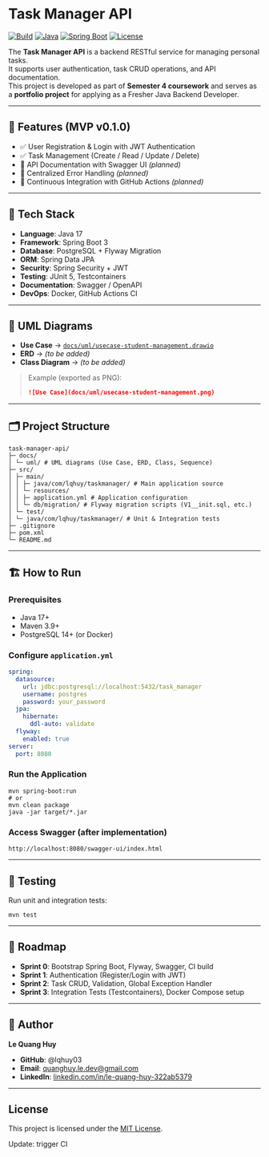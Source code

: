 # Task Manager API

[![Build](https://img.shields.io/badge/build-passing-brightgreen.svg)](#)
[![Java](https://img.shields.io/badge/Java-17-blue.svg)](#)
[![Spring Boot](https://img.shields.io/badge/Spring%20Boot-3.x-green.svg)](#)
[![License](https://img.shields.io/badge/license-MIT-lightgrey.svg)](LICENSE)

The **Task Manager API** is a backend RESTful service for managing personal tasks.  
It supports user authentication, task CRUD operations, and API documentation.  
This project is developed as part of **Semester 4 coursework** and serves as a **portfolio project** for applying as a Fresher Java Backend Developer.

---

## 🚀 Features (MVP v0.1.0)

- ✅ User Registration & Login with JWT Authentication
- ✅ Task Management (Create / Read / Update / Delete)
- 🔄 API Documentation with Swagger UI *(planned)*
- 🔄 Centralized Error Handling *(planned)*
- 🔄 Continuous Integration with GitHub Actions *(planned)*

---

## 🧰 Tech Stack

- **Language**: Java 17
- **Framework**: Spring Boot 3
- **Database**: PostgreSQL + Flyway Migration
- **ORM**: Spring Data JPA
- **Security**: Spring Security + JWT
- **Testing**: JUnit 5, Testcontainers
- **Documentation**: Swagger / OpenAPI
- **DevOps**: Docker, GitHub Actions CI

---

## 📐 UML Diagrams

- **Use Case** → [`docs/uml/usecase-student-management.drawio`](docs/uml/usecase-student-management.drawio)
- **ERD** → *(to be added)*
- **Class Diagram** → *(to be added)*

> Example (exported as PNG):
> ```markdown
> ![Use Case](docs/uml/usecase-student-management.png)
> ```
---

## 🗂 Project Structure
```
task-manager-api/
├─ docs/
│ └─ uml/ # UML diagrams (Use Case, ERD, Class, Sequence)
├─ src/
│ ├─ main/
│ │ ├─ java/com/lqhuy/taskmanager/ # Main application source
│ │ └─ resources/
│ │ ├─ application.yml # Application configuration
│ │ └─ db/migration/ # Flyway migration scripts (V1__init.sql, etc.)
│ └─ test/
│ └─ java/com/lqhuy/taskmanager/ # Unit & Integration tests
├─ .gitignore
├─ pom.xml
└─ README.md
```

---

## 🏗 How to Run

### Prerequisites
- Java 17+
- Maven 3.9+
- PostgreSQL 14+ (or Docker)

### Configure `application.yml`
```yaml
spring:
  datasource:
    url: jdbc:postgresql://localhost:5432/task_manager
    username: postgres
    password: your_password
  jpa:
    hibernate:
      ddl-auto: validate
  flyway:
    enabled: true
server:
  port: 8080
```
### Run the Application
```
mvn spring-boot:run
# or
mvn clean package
java -jar target/*.jar
```
### Access Swagger (after implementation)
```
http://localhost:8080/swagger-ui/index.html
```
---
## 🧪 Testing 
Run unit and integration tests:
```
mvn test
```
---
## 📅 Roadmap
- **Sprint 0**: Bootstrap Spring Boot, Flyway, Swagger, CI build
- **Sprint 1**: Authentication (Register/Login with JWT)
- **Sprint 2**: Task CRUD, Validation, Global Exception Handler
- **Sprint 3**: Integration Tests (Testcontainers), Docker Compose setup
---
## 👤 Author
**Le Quang Huy**
- **GitHub**: @lqhuy03
- **Email**: quanghuy.le.dev@gmail.com
- **LinkedIn**: [linkedin.com/in/le-quang-huy-322ab5379](https://www.linkedin.com/in/le-quang-huy-322ab5379/)
---
## License
This project is licensed under the [MIT License](LICENSE).

Update: trigger CI
